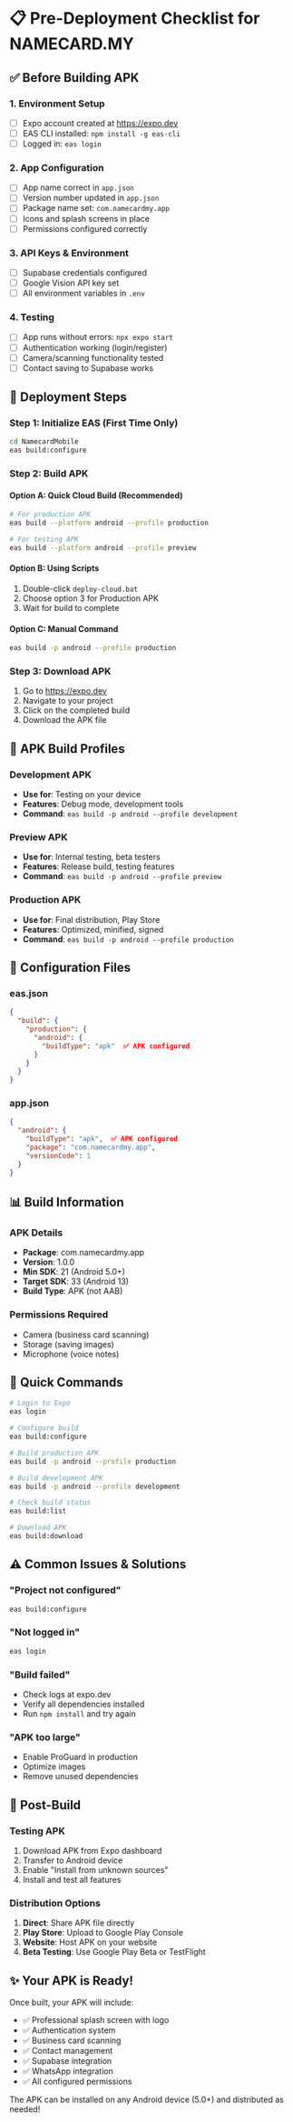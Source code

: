 # 📋 Pre-Deployment Checklist for NAMECARD.MY

## ✅ Before Building APK

### 1. Environment Setup
- [ ] Expo account created at https://expo.dev
- [ ] EAS CLI installed: `npm install -g eas-cli`
- [ ] Logged in: `eas login`

### 2. App Configuration
- [ ] App name correct in `app.json`
- [ ] Version number updated in `app.json`
- [ ] Package name set: `com.namecardmy.app`
- [ ] Icons and splash screens in place
- [ ] Permissions configured correctly

### 3. API Keys & Environment
- [ ] Supabase credentials configured
- [ ] Google Vision API key set
- [ ] All environment variables in `.env`

### 4. Testing
- [ ] App runs without errors: `npx expo start`
- [ ] Authentication working (login/register)
- [ ] Camera/scanning functionality tested
- [ ] Contact saving to Supabase works

## 🚀 Deployment Steps

### Step 1: Initialize EAS (First Time Only)
```bash
cd NamecardMobile
eas build:configure
```

### Step 2: Build APK

#### Option A: Quick Cloud Build (Recommended)
```bash
# For production APK
eas build --platform android --profile production

# For testing APK
eas build --platform android --profile preview
```

#### Option B: Using Scripts
1. Double-click `deploy-cloud.bat`
2. Choose option 3 for Production APK
3. Wait for build to complete

#### Option C: Manual Command
```bash
eas build -p android --profile production
```

### Step 3: Download APK
1. Go to https://expo.dev
2. Navigate to your project
3. Click on the completed build
4. Download the APK file

## 📱 APK Build Profiles

### Development APK
- **Use for**: Testing on your device
- **Features**: Debug mode, development tools
- **Command**: `eas build -p android --profile development`

### Preview APK
- **Use for**: Internal testing, beta testers
- **Features**: Release build, testing features
- **Command**: `eas build -p android --profile preview`

### Production APK
- **Use for**: Final distribution, Play Store
- **Features**: Optimized, minified, signed
- **Command**: `eas build -p android --profile production`

## 🔧 Configuration Files

### eas.json
```json
{
  "build": {
    "production": {
      "android": {
        "buildType": "apk"  ✅ APK configured
      }
    }
  }
}
```

### app.json
```json
{
  "android": {
    "buildType": "apk",  ✅ APK configured
    "package": "com.namecardmy.app",
    "versionCode": 1
  }
}
```

## 📊 Build Information

### APK Details
- **Package**: com.namecardmy.app
- **Version**: 1.0.0
- **Min SDK**: 21 (Android 5.0+)
- **Target SDK**: 33 (Android 13)
- **Build Type**: APK (not AAB)

### Permissions Required
- Camera (business card scanning)
- Storage (saving images)
- Microphone (voice notes)

## 🎯 Quick Commands

```bash
# Login to Expo
eas login

# Configure build
eas build:configure

# Build production APK
eas build -p android --profile production

# Build development APK
eas build -p android --profile development

# Check build status
eas build:list

# Download APK
eas build:download
```

## ⚠️ Common Issues & Solutions

### "Project not configured"
```bash
eas build:configure
```

### "Not logged in"
```bash
eas login
```

### "Build failed"
- Check logs at expo.dev
- Verify all dependencies installed
- Run `npm install` and try again

### "APK too large"
- Enable ProGuard in production
- Optimize images
- Remove unused dependencies

## 📝 Post-Build

### Testing APK
1. Download APK from Expo dashboard
2. Transfer to Android device
3. Enable "Install from unknown sources"
4. Install and test all features

### Distribution Options
1. **Direct**: Share APK file directly
2. **Play Store**: Upload to Google Play Console
3. **Website**: Host APK on your website
4. **Beta Testing**: Use Google Play Beta or TestFlight

## ✨ Your APK is Ready!

Once built, your APK will include:
- ✅ Professional splash screen with logo
- ✅ Authentication system
- ✅ Business card scanning
- ✅ Contact management
- ✅ Supabase integration
- ✅ WhatsApp integration
- ✅ All configured permissions

The APK can be installed on any Android device (5.0+) and distributed as needed!